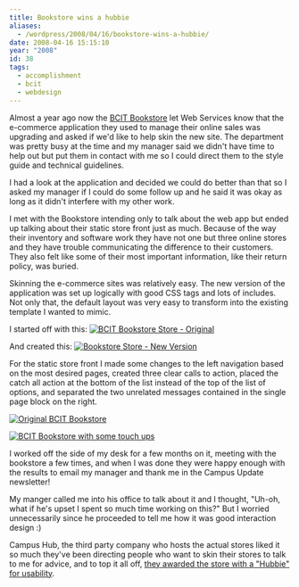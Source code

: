 ```yaml
---
title: Bookstore wins a hubbie
aliases:
  - /wordpress/2008/04/16/bookstore-wins-a-hubbie/
date: 2008-04-16 15:15:10
year: "2008"
id: 38
tags:
  - accomplishment
  - bcit
  - webdesign
---
```


Almost a year ago now the [BCIT Bookstore](http://bcitbookstore.ca) let Web Services know that the e-commerce application they used to manage their online sales was upgrading and asked if we'd like to help skin the new site.  The department was pretty busy at the time and my manager said we didn't have time to help out but put them in contact with me so I could direct them to the style guide and technical guidelines.

I had a look at the application and decided we could do better than that so I asked my manager if I could do some follow up and he said it was okay as long as it didn't interfere with my other work.

I met with the Bookstore intending only to talk about the web app but ended up talking about their static store front just as much.  Because of the way their inventory and software work they have not one but three online stores and they have trouble communicating the difference to their customers.  They also felt like some of their most important information, like their return policy, was buried.

Skinning the e-commerce sites was relatively easy.  The new version of the application was set up logically with good CSS tags and lots of includes.  Not only that, the default layout was very easy to transform into the existing template I wanted to mimic.

I started off with this:
[![BCIT Bookstore Store - Original](https://farm2.staticflickr.com/1179/1116075730_3f24897c6b_z.jpg?zz&#x3D;1)](https://www.flickr.com/gp/stephaniehobson/55n4v1 "Larger version.")

And created this:
[![Bookstore Store - New Version](https://farm2.staticflickr.com/1419/1116007176_a9513dd1a0_z.jpg?zz&#x3D;1)](https://www.flickr.com/gp/stephaniehobson/n1jY39 "Larger version.")

For the static store front I made some changes to the left navigation based on the most desired pages, created three clear calls to action, placed the catch all action at the bottom of the list instead of the top of the list of options, and separated the two  unrelated messages contained in the single page block on the right.

[![Original BCIT Bookstore](https://farm2.staticflickr.com/1049/1115949204_8f4502331e_z.jpg?zz&#x3D;1)](https://www.flickr.com/gp/stephaniehobson/LUT5X7 "Larger version.")

[![BCIT Bookstore with some touch ups](https://farm2.staticflickr.com/1397/1115948514_4dc00bb7d2_z.jpg?zz&#x3D;1)](https://www.flickr.com/gp/stephaniehobson/PWPA1R "Larger version.")

I worked off the side of my desk for a few months on it, meeting with the bookstore a few times, and when I was done they were happy enough with the results to email my manager and thank me in the Campus Update newsletter!

My manger called me into his office to talk about it and I thought, "Uh-oh, what if he's upset I spent so much time working on this?" But I worried unnecessarily since he proceeded to tell me how it was good interaction design :)

Campus Hub, the third party company who hosts the actual stores liked it so much they've been directing people who want to skin their stores to talk to me for advice, and to top it all off, [they awarded the store with a "Hubbie" for usability](http://www.bcit.ca/news/events/event04180800000001.shtml).
